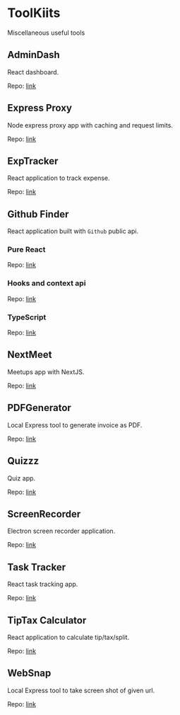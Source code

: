 # ToolKiits

Miscellaneous useful tools

## AdminDash

React dashboard.

Repo: [link](https://github.com/Radeonxz/ToolKiits/tree/master/adminDash)

## Express Proxy

Node express proxy app with caching and request limits.

Repo: [link](https://github.com/Radeonxz/ToolKiits/tree/master/expressProxy)

## ExpTracker

React application to track expense.

Repo: [link](https://github.com/Radeonxz/ToolKiits/tree/master/expTracker)

## Github Finder

React application built with `Github` public api.

### Pure React

Repo: [link](https://github.com/Radeonxz/ToolKiits/tree/master/githubFinder)

### Hooks and context api

Repo: [link](https://github.com/Radeonxz/ToolKiits/tree/master/githubFinderHook)

### TypeScript

Repo: [link](https://github.com/Radeonxz/ToolKiits/tree/master/githubFinderTs)

## NextMeet

Meetups app with NextJS.

Repo: [link](https://github.com/Radeonxz/ToolKiits/tree/master/nextMeet)

## PDFGenerator

Local Express tool to generate invoice as PDF.

Repo: [link](https://github.com/Radeonxz/ToolKiits/tree/master/pdfGenerator)

## Quizzz

Quiz app.

Repo: [link](https://github.com/Radeonxz/ToolKiits/tree/master/quizzz)

## ScreenRecorder

Electron screen recorder application.

Repo: [link](https://github.com/Radeonxz/ToolKiits/tree/master/screenRecorder)

## Task Tracker

React task tracking app.

Repo: [link](https://github.com/Radeonxz/ToolKiits/tree/master/taskTracker)

## TipTax Calculator

React application to calculate tip/tax/split.

Repo: [link](https://github.com/Radeonxz/ToolKiits/tree/master/tipTax)

## WebSnap

Local Express tool to take screen shot of given url.

Repo: [link](https://github.com/Radeonxz/ToolKiits/tree/master/webSnap)
